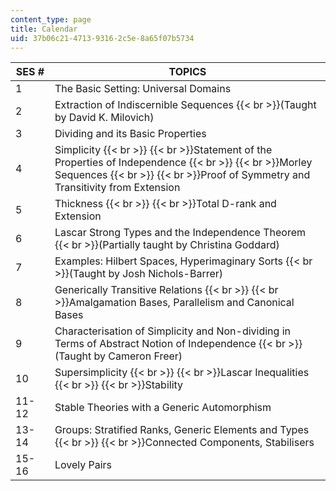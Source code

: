 ```yaml
---
content_type: page
title: Calendar
uid: 37b06c21-4713-9316-2c5e-8a65f07b5734
---
```


| SES # | TOPICS |
| --- | --- |
| 1 | The Basic Setting: Universal Domains |
| 2 | Extraction of Indiscernible Sequences  {{< br >}}(Taught by David K. Milovich) |
| 3 | Dividing and its Basic Properties |
| 4 | Simplicity  {{< br >}}  {{< br >}}Statement of the Properties of Independence  {{< br >}}  {{< br >}}Morley Sequences  {{< br >}}  {{< br >}}Proof of Symmetry and Transitivity from Extension |
| 5 | Thickness  {{< br >}}  {{< br >}}Total D-rank and Extension |
| 6 | Lascar Strong Types and the Independence Theorem  {{< br >}}(Partially taught by Christina Goddard) |
| 7 | Examples: Hilbert Spaces, Hyperimaginary Sorts  {{< br >}}(Taught by Josh Nichols-Barrer) |
| 8 | Generically Transitive Relations  {{< br >}}  {{< br >}}Amalgamation Bases, Parallelism and Canonical Bases |
| 9 | Characterisation of Simplicity and Non-dividing in Terms of Abstract Notion of Independence  {{< br >}}(Taught by Cameron Freer) |
| 10 | Supersimplicity  {{< br >}}  {{< br >}}Lascar Inequalities  {{< br >}}  {{< br >}}Stability |
| 11-12 | Stable Theories with a Generic Automorphism |
| 13-14 | Groups: Stratified Ranks, Generic Elements and Types  {{< br >}}  {{< br >}}Connected Components, Stabilisers |
| 15-16 | Lovely Pairs